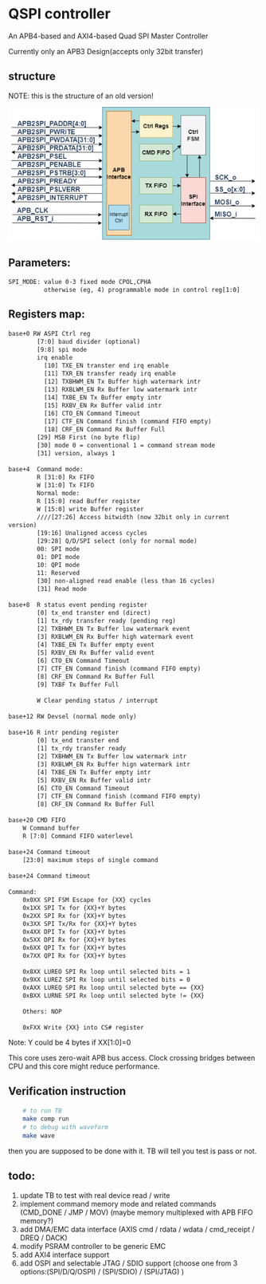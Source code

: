 # QSPI controller
An APB4-based and AXI4-based Quad SPI Master Controller

Currently only an APB3 Design(accepts only 32bit transfer)

## structure
 NOTE: this is the structure of an old version!

 ![adv_struct.png](./doc/adv_struct.png)

## Parameters:

```text
SPI_MODE: value 0-3 fixed mode CPOL,CPHA
          otherwise (eg, 4) programmable mode in control reg[1:0]
```

## Registers map:

```text
base+0 RW ASPI Ctrl reg
		[7:0] baud divider (optional)
		[9:8] spi mode
		irq enable
       	  [10] TXE_EN transter end irq enable
          [11] TXR_EN transfer ready irq enable
		  [12] TXBHWM_EN Tx Buffer high watermark intr
		  [13] RXBLWM_EN Rx Buffer low watermark intr
		  [14] TXBE_EN Tx Buffer empty intr
		  [15] RXBV_EN Rx Buffer valid intr
		  [16] CTO_EN Command Timeout
		  [17] CTF_EN Command finish (command FIFO empty)
		  [18] CRF_EN Command Rx Buffer Full
		[29] MSB First (no byte flip)
		[30] mode 0 = conventional 1 = command stream mode 
		[31] version, always 1

base+4  Command mode:
		R [31:0] Rx FIFO
        W [31:0] Tx FIFO
		Normal mode:
		R [15:0] read Buffer register
		W [15:0] write Buffer register
		////[27:26] Access bitwidth (now 32bit only in current version)
		[19:16] Unaligned access cycles
		[29:28] Q/D/SPI select (only for normal mode)
		00: SPI mode
		01: DPI mode
		10: QPI mode
		11: Reserved
		[30] non-aligned read enable (less than 16 cycles)
		[31] Read mode

base+8  R status event pending register
        [0] tx_end transter end (direct)
	  	[1] tx_rdy transfer ready (pending reg)
		[2] TXBHWM_EN Tx Buffer low watermark event
		[3] RXBLWM_EN Rx Buffer high watermark event
		[4] TXBE_EN Tx Buffer empty event
		[5] RXBV_EN Rx Buffer valid event
		[6] CTO_EN Command Timeout
		[7] CTF_EN Command finish (command FIFO empty)
		[8] CRF_EN Command Rx Buffer Full
		[9] TXBF Tx Buffer Full

        W Clear pending status / interrupt 

base+12 RW Devsel (normal mode only)

base+16 R intr pending register
        [0] tx_end transter end
	  	[1] tx_rdy transfer ready
		[2] TXBHWM_EN Tx Buffer low watermark intr
		[3] RXBLWM_EN Rx Buffer hign watermark intr
		[4] TXBE_EN Tx Buffer empty intr
		[5] RXBV_EN Rx Buffer valid intr
		[6] CTO_EN Command Timeout
		[7] CTF_EN Command finish (command FIFO empty)
		[8] CRF_EN Command Rx Buffer Full

base+20 CMD FIFO
	W Command buffer
	R [7:0] Command FIFO waterlevel

base+24 Command timeout
	[23:0] maximum steps of single command

base+24 Command timeout

Command: 
	0x0XX SPI FSM Escape for {XX} cycles 
	0x1XX SPI Tx for {XX}+Y bytes
	0x2XX SPI Rx for {XX}+Y bytes 
	0x3XX SPI Tx/Rx for {XX}+Y bytes 
	0x4XX DPI Tx for {XX}+Y bytes
	0x5XX DPI Rx for {XX}+Y bytes
	0x6XX QPI Tx for {XX}+Y bytes
	0x7XX QPI Rx for {XX}+Y bytes

	0x8XX LUREO SPI Rx loop until selected bits = 1
	0x9XX LUREZ SPI Rx loop until selected bits = 0
	0xAXX LUREQ SPI Rx loop until selected byte == {XX}
	0xBXX LURNE SPI Rx loop until selected byte != {XX}

	Others: NOP

	0xFXX Write {XX} into CS# register
```
Note: Y could be 4 bytes if XX[1:0]=0

This core uses zero-wait APB bus access. Clock crossing bridges between
CPU and this core might reduce performance.

## Verification instruction

```bash
    # to run TB
    make comp run 
    # to debug with waveform
    make wave
```
  then you are supposed to be done with it. TB will tell you test is pass or not.

## todo:

1. update TB to test with real device read / write
2. implement command memory mode and related commands (CMD_DONE / JMP / MOV) (maybe memory multiplexed with APB FIFO memory?)
3. add DMA/EMC data interface (AXIS cmd / rdata / wdata / cmd_receipt / DREQ / DACK)
4. modify PSRAM controller to be generic EMC
5. add AXI4 interface support
6. add OSPI and selectable JTAG / SDIO support (choose one from 3 options:(SPI/D/Q/OSPI) / (SPI/SDIO) / (SPI/JTAG) )
   
